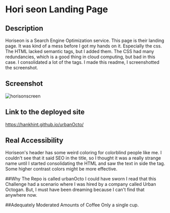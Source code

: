 # Hori seon Landing Page


## Description 

Horiseon is a Search Engine Optimization service.  This page is their landing page.  It was kind of a mess before I got my hands on it.  Especially the css.
The HTML lacked semantic tags, but I added them.  The CSS had many redundancies, which is a good thing in cloud computing, but bad in this case.  I consolidated a lot of the tags.  I made this readme, I screenshotted the screenshot.

## Screenshot

![horisonscreen](https://user-images.githubusercontent.com/50533231/134795229-0a35f781-4518-4b57-a90e-4a4e7573df1f.png)


## Link to the deployed site
https://hankhint.github.io/urbanOcto/

## Real Accessibility
Horiseon's header has some weird coloring for colorblind people like me.  I couldn't see that it said SEO in the title, so I thought it was a really strange name until I started consolidating the HTML and saw the text in side the tag. Some higher contrast colors might be more effective.

##Why The Repo is called urbanOcto
I could have sworn I read that this Challenge had a scenario where I was hired by a company called Urban Octogan.  But, I must have been dreaming because I can't find that anywhere now.

##Adequately Moderated Amounts of Coffee
Only a single cup. 
